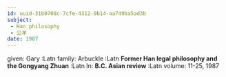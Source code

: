 ```yaml
---
id: uuid-31b0708c-7cfe-4312-9b14-aa749ba5ad3b
subject: 
 - Han philosophy
 - 公羊
date: 1987
---
```


given: Gary :Latn
family: Arbuckle :Latn
**Former Han legal philosophy and the Gongyang Zhuan** :Latn
In: 
**B.C. Asian review** :Latn
volume: 11-25, 1987